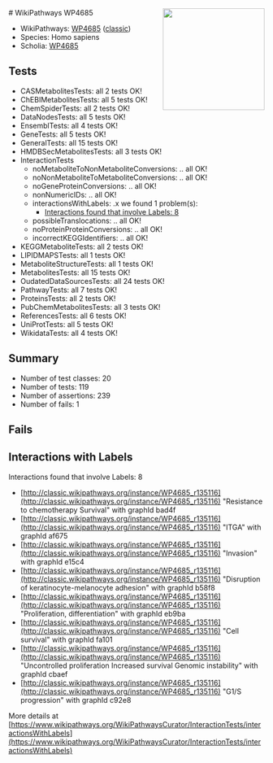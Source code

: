 <img style="float: right; width: 200px" src="https://upload.wikimedia.org/wikipedia/commons/thumb/8/83/Wplogo_with_text_500.png/640px-Wplogo_with_text_500.png" />
# WikiPathways WP4685

* WikiPathways: [WP4685](https://wikipathways.org/pathways/WP4685) ([classic](https://classic.wikipathways.org/instance/WP4685))
* Species: Homo sapiens
* Scholia: [WP4685](https://scholia.toolforge.org/wikipathways/WP4685)
## Tests
* CASMetabolitesTests: all 2 tests OK!
* ChEBIMetabolitesTests: all 5 tests OK!
* ChemSpiderTests: all 2 tests OK!
* DataNodesTests: all 5 tests OK!
* EnsemblTests: all 4 tests OK!
* GeneTests: all 5 tests OK!
* GeneralTests: all 15 tests OK!
* HMDBSecMetabolitesTests: all 3 tests OK!
* InteractionTests
    * noMetaboliteToNonMetaboliteConversions: .. all OK!
    * noNonMetaboliteToMetaboliteConversions: .. all OK!
    * noGeneProteinConversions: .. all OK!
    * nonNumericIDs: .. all OK!
    * interactionsWithLabels: .x we found 1 problem(s):
        * [Interactions found that involve Labels: 8](#630d267f)
    * possibleTranslocations: .. all OK!
    * noProteinProteinConversions: .. all OK!
    * incorrectKEGGIdentifiers: .. all OK!
* KEGGMetaboliteTests: all 2 tests OK!
* LIPIDMAPSTests: all 1 tests OK!
* MetaboliteStructureTests: all 1 tests OK!
* MetabolitesTests: all 15 tests OK!
* OudatedDataSourcesTests: all 24 tests OK!
* PathwayTests: all 7 tests OK!
* ProteinsTests: all 2 tests OK!
* PubChemMetabolitesTests: all 3 tests OK!
* ReferencesTests: all 6 tests OK!
* UniProtTests: all 5 tests OK!
* WikidataTests: all 4 tests OK!


## Summary

* Number of test classes: 20
* Number of tests: 119
* Number of assertions: 239
* Number of fails: 1

## Fails

<a name="630d267f" />

## Interactions with Labels

Interactions found that involve Labels: 8

* [http://classic.wikipathways.org/instance/WP4685_r135116](http://classic.wikipathways.org/instance/WP4685_r135116) "Resistance to chemotherapy
Survival" with graphId bad4f
* [http://classic.wikipathways.org/instance/WP4685_r135116](http://classic.wikipathways.org/instance/WP4685_r135116) "ITGA" with graphId af675
* [http://classic.wikipathways.org/instance/WP4685_r135116](http://classic.wikipathways.org/instance/WP4685_r135116) "Invasion" with graphId e15c4
* [http://classic.wikipathways.org/instance/WP4685_r135116](http://classic.wikipathways.org/instance/WP4685_r135116) "Disruption of
keratinocyte-melanocyte adhesion" with graphId b58f8
* [http://classic.wikipathways.org/instance/WP4685_r135116](http://classic.wikipathways.org/instance/WP4685_r135116) "Proliferation, differentiation" with graphId eb9ba
* [http://classic.wikipathways.org/instance/WP4685_r135116](http://classic.wikipathways.org/instance/WP4685_r135116) "Cell survival" with graphId fa101
* [http://classic.wikipathways.org/instance/WP4685_r135116](http://classic.wikipathways.org/instance/WP4685_r135116) "Uncontrolled proliferation
Increased survival
Genomic instability" with graphId cbaef
* [http://classic.wikipathways.org/instance/WP4685_r135116](http://classic.wikipathways.org/instance/WP4685_r135116) "G1/S progression" with graphId c92e8


More details at [https://www.wikipathways.org/WikiPathwaysCurator/InteractionTests/interactionsWithLabels](https://www.wikipathways.org/WikiPathwaysCurator/InteractionTests/interactionsWithLabels)

